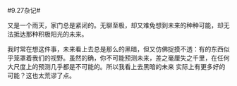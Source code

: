 #9.27杂记#

又是一个雨天，家门总是紧闭的。无聊至极，却又难免想到未来的种种可能，却无法抵达那种积极阳光的未来。

我时常在想这件事，未来看上去总是那么的黑暗，但又仿佛捉摸不透：有的东西似乎笼罩着我们的视野。虽然的确，你不可能预测未来，差之毫厘失之千里，在任何大尺度上的预测几乎都是不可能的。所以我看上去黑暗的未来
实际上有更多好的可能？这也太荒谬了点。
